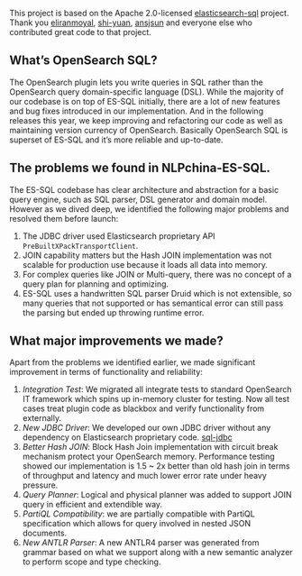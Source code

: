 This project is based on the Apache 2.0-licensed [elasticsearch-sql](https://github.com/NLPchina/elasticsearch-sql) project. Thank you [eliranmoyal](https://github.com/eliranmoyal), [shi-yuan](https://github.com/shi-yuan), [ansjsun](https://github.com/ansjsun) and everyone else who contributed great code to that project. 

## What’s OpenSearch SQL?

The OpenSearch plugin lets you write queries in SQL rather than the OpenSearch query domain-specific language (DSL). While the majority of our codebase is on top of ES-SQL initially, there are a lot of new features and bug fixes introduced in our implementation. And in the following releases this year, we keep improving and refactoring our code as well as maintaining version currency of OpenSearch. Basically OpenSearch SQL is superset of ES-SQL and it’s more reliable and up-to-date.


## The problems we found in NLPchina-ES-SQL.

The ES-SQL codebase has clear architecture and abstraction for a basic query engine, such as SQL parser, DSL generator and domain model. However as we dived deep, we identified the following major problems and resolved them before launch:

1. The JDBC driver used Elasticsearch proprietary API `PreBuiltXPackTransportClient`.
2. JOIN capability matters but the Hash JOIN implementation was not scalable for production use because it loads all data into memory.
3. For complex queries like JOIN or Multi-query, there was no concept of a query plan for planning and optimizing.
4. ES-SQL uses a handwritten SQL parser Druid which is not extensible, so many queries that not supported or has semantical error can still pass the parsing but ended up throwing runtime error.



## What major improvements we made?

Apart from the problems we identified earlier, we made significant improvement in terms of functionality and reliability:

1. *Integration Test*: We migrated all integrate tests to standard OpenSearch IT framework which spins up in-memory cluster for testing. Now all test cases treat plugin code as blackbox and verify functionality from externally.
2. *New JDBC Driver*: We developed our own JDBC driver without any dependency on Elasticsearch proprietary code.
    [sql-jdbc](https://github.com/opensearch-project/sql/tree/main/sql-jdbc)
3. *Better Hash JOIN*: Block Hash Join implementation with circuit break mechanism protect your OpenSearch memory. Performance testing showed our implementation is 1.5 ~ 2x better than old hash join in terms of throughput and latency and much lower error rate under heavy pressure.
4. *Query Planner*: Logical and physical planner was added to support JOIN query in efficient and extendible way.
5. *PartiQL Compatibility*: we are partially compatible with PartiQL specification which allows for query involved in nested JSON documents.
6. *New ANTLR Parser*: A new ANTLR4 parser was generated from grammar based on what we support along with a new semantic analyzer to perform scope and type checking.

